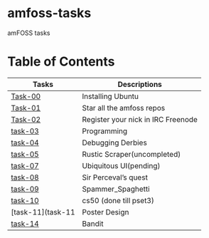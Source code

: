 # amfoss-tasks
amFOSS tasks
# Table of Contents  
| Tasks  | Descriptions |
| ------------- | ------------- |
| [Task-00](task-00)| Installing Ubuntu  |
| [Task-01](task-01)  | Star all the amfoss repos  |
|[Task-02](task-02)|Register your nick in IRC Freenode|
|[task-03](task-03)|Programming|
|[task-04](task-04)|Debugging Derbies|
|[task-05](task-05)|Rustic Scraper(uncompleted)|
|[task-07](task-07)|Ubiquitous UI(pending)|
|[task-08](task-08)|Sir Perceval’s quest|
|[task-09](task-09)|Spammer_Spaghetti|
|[task-10](task-10)|cs50 (done till pset3)|
|[task-11](task-11|Poster Design|
|[task-14](task14)|Bandit|

